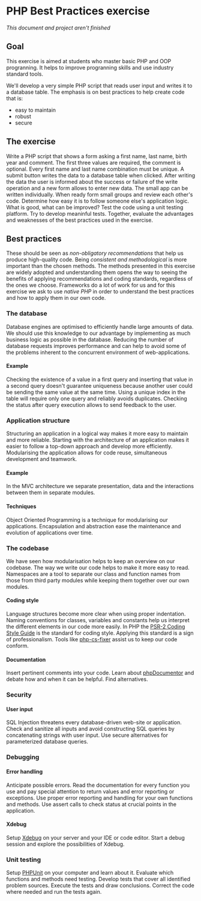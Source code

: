 # PHP Best Practices exercise
*This document and project aren't finished*
## Goal
This exercise is aimed at students who master basic PHP and OOP progranning.
It helps to improve progranning skills and use industry standard tools.

We'll develop a very simple PHP script that reads user input and writes it to
a database table.
The emphasis is on best practices to help create code that is:
* easy to maintain
* robust
* secure
## The exercise
Write a PHP script that shows a form asking a first name, last name, birth
year and comment. The first three values are required, the comment is optional.
Every first name and last name combination must be unique. A submit button
writes the data to a database table when clicked. After writing the data the
user is informed about the success or failure of the write operation and a new
form allows to enter new data.
The small app can be written individually. When ready form small groups and
review each other's code. Determine how easy it is to follow someone else's
application logic. What is good, what can be improved?
Test the code using a unit testing platform. Try to develop meaninful tests.
Together, evaluate the advantages and weaknesses of the best practices used in
the exercise.
## Best practices
These should be seen as *non-obligatory recommendations* that help us produce
high-quality code.
Being *consistent and methodological* is more important than the chosen methods.
The methods presented in this exercise are widely adopted and understanding
them opens the way to seeing the benefits of applying recommendations and
coding standards, regardless of the ones we choose.
Frameworks do a lot of work for us and for this exercise we ask to use *native
PHP* in order to understand the best practices and how to apply them in our own
code.
### The database
Database engines are optimised to efficiently handle large amounts of data.  We
should use this knowledge to our advantage by implementing as much business
logic as possible in the database. Reducing the number of database requests
improves performance and can help to avoid some of the problems inherent to
the concurrent environment of web-applications.
#### Example
Checking the existence of a value in a first query and inserting that value in a
second query doesn't guarantee uniqueness because another user could be sending
the same value at the same time. Using a unique index in the table will require
only one query and reliably avoids duplicates. Checking the status after query
execution allows to send feedback to the user.
### Application structure
Structuring an application in a logical way makes it more easy to maintain and
more reliable. Starting with the architecture of an application makes it easier
to follow a top-down approach and develop more efficiently.
Modularising the application allows for code reuse, simultaneous development and
teamwork.
#### Example
In the MVC architecture we separate presentation, data and the interactions
between them in separate modules.
#### Techniques
Object Oriented Programming is a technique for modularising our applications.
Encapsulation and abstraction ease the maintenance and evolution of applications
over time.
### The codebase
We have seen how modularisation helps to keep an overview on our codebase.
The way we write our code helps to make it more easy to read.
Namespaces are a tool to separate our class and function names from those from
third party modules while keeping them together over our own modules.
#### Coding style
Language structures become more clear when using proper indentation. Naming
conventions for classes, variables and constants help us interpret the
different elements in our code more easily.
In PHP the [PSR-2 Coding Style Guide](https://www.php-fig.org/psr/psr-2/) is
the standard for coding style. Applying this standard is a sign of
professionalism. Tools like
[php-cs-fixer](https://github.com/FriendsOfPHP/PHP-CS-Fixer) assist us to keep
our code conform.
#### Documentation
Insert pertinent comments into your code. Learn about
[phpDocumentor](https://www.phpdoc.org/) and debate how and when it can be
helpful. Find alternatives.
### Security
#### User input
SQL Injection threatens every database-driven web-site or application.
Check and sanitize all inputs and avoid constructing SQL queries by
concatenating strings with user input. Use secure alternatives for parameterized
database queries.
### Debugging
#### Error handling
Anticipate possible errors. Read the documentation for every function you use
and pay special attention to return values and error reporting or exceptions.
Use proper error reporting and handling for your own functions and methods.
Use assert calls to check status at crucial points in the application.
#### Xdebug
Setup [Xdebug](https://xdebug.org/) on your server and your IDE or code editor.
Start a debug session and explore the possibilities of Xdebug.
### Unit testing
Setup [PHPUnit](https://phpunit.de/) on your computer and learn about it.
Evaluate which functions and methods need testing. Develop tests that cover all
identified problem sources. Execute the tests and draw conclusions. Correct the
code where needed and run the tests again.
